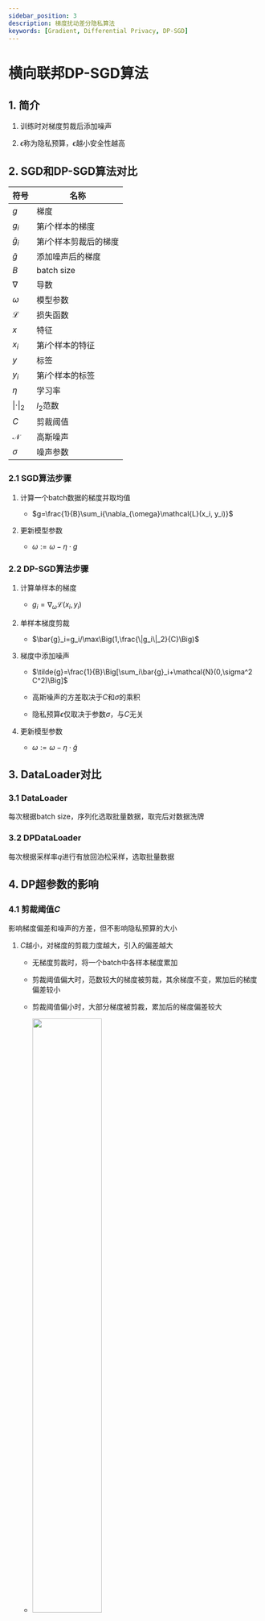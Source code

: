 ```yaml
---
sidebar_position: 3
description: 梯度扰动差分隐私算法
keywords: [Gradient, Differential Privacy, DP-SGD]
---
```


# 横向联邦DP-SGD算法

## 1. 简介

1. 训练时对梯度剪裁后添加噪声

2. $\epsilon$称为隐私预算，$\epsilon$越小安全性越高

## 2. SGD和DP-SGD算法对比

| 符号 | 名称 |
|---|---|
| $g$ | 梯度 |
| $g_i$ | 第$i$个样本的梯度 |
| $\bar{g}_i$ | 第$i$个样本剪裁后的梯度 |
| $\tilde{g}$ | 添加噪声后的梯度 |
| $B$ | batch size |
| $\nabla$ | 导数 |
| $\omega$ | 模型参数 |
| $\mathcal{L}$ | 损失函数 |
| $x$ | 特征 |
| $x_i$ | 第$i$个样本的特征 |
| $y$ | 标签 |
| $y_i$ | 第$i$个样本的标签 |
| $\eta$ | 学习率 |
| $\|\cdot\|_2$ | $l_2$范数 |
| $C$ | 剪裁阈值 |
| $\mathcal{N}$ | 高斯噪声 |
| $\sigma$ | 噪声参数 |

### 2.1 SGD算法步骤

1. 计算一个batch数据的梯度并取均值

    - $g=\frac{1}{B}\sum_i{\nabla_{\omega}\mathcal{L}(x_i, y_i)}$

2. 更新模型参数

    - $\omega:=\omega-\eta\cdot g$

### 2.2 DP-SGD算法步骤

1. 计算单样本的梯度

    - $g_i=\nabla_{\omega}\mathcal{L}(x_i, y_i)$

2. 单样本梯度剪裁

    - $\bar{g}_i=g_i/\max\Big(1,\frac{\|g_i\|_2}{C}\Big)$

3. 梯度中添加噪声

    - $\tilde{g}=\frac{1}{B}\Big[\sum_i\bar{g}_i+\mathcal{N}(0,\sigma^2 C^2)\Big]$

    - 高斯噪声的方差取决于$C$和$\sigma$的乘积

    - 隐私预算$\epsilon$仅取决于参数$\sigma$，与$C$无关

4. 更新模型参数

    - $\omega:=\omega-\eta\cdot \tilde{g}$

## 3. DataLoader对比

### 3.1 DataLoader

每次根据batch size，序列化选取批量数据，取完后对数据洗牌

### 3.2 DPDataLoader

每次根据采样率$q$进行有放回泊松采样，选取批量数据

## 4. DP超参数的影响

### 4.1 剪裁阈值$C$

影响梯度偏差和噪声的方差，但不影响隐私预算的大小

1. $C$越小，对梯度的剪裁力度越大，引入的偏差越大

    - 无梯度剪裁时，将一个batch中各样本梯度累加

    - 剪裁阈值偏大时，范数较大的梯度被剪裁，其余梯度不变，累加后的梯度偏差较小

    - 剪裁阈值偏小时，大部分梯度被剪裁，累加后的梯度偏差较大

    - <img src="/img/grad_clip_effect.png" width="55%" height="55%"/>

2. $C$越小，噪声的方差越大，添加的噪声越大

3. 计算隐私预算不需要参数$C$，故不影响隐私预算的大小

<img src="/img/select_l2_norm_clip.png" width="42%" height="42%"/>

### 4.2 噪声参数$\sigma$

影响模型的性能和隐私预算的大小

1. $\sigma$越小，噪声越小，模型性能越好

2. $\sigma$越小，隐私预算越大，安全性越弱

<img src="/img/select_noise_multiplier.png" width="42%" height="42%"/>

## 5. 隐私预算的计算

1. 安装: `pip install dp-accounting`

2. 参数解释

    - `steps`: 训练迭代次数，等于`epoch * num_train_examples // batch_size`

    - `noise_multiplier`: 高斯噪声参数$\sigma$

    - `num_train_examples`: 训练样本数量$n$

    - `delta`: $(\epsilon,\delta)$-DP中的参数$\delta$，需满足$\delta<\frac{1}{n}$

    - `sampling_probability`：采样率$q$，等于batch size / $n$

3. 参数对隐私预算大小的影响

    - 训练迭代次数越多，隐私预算越大

    - 高斯噪声参数$\sigma$越小，隐私预算越大

    - DP参数$\delta$越小，隐私预算越大

    - 采样率$q$越大，隐私预算越大

    - batch size影响训练迭代次数和采样率：batch size增大，训练迭代次数减少，采样率增大。一般来说采样率对隐私预算的影响大，因此batch size增大，隐私预算一般增大

    - 训练样本数量$n$影响训练迭代次数和采样率：样本数量$n$减少，训练迭代次数减少，采样率增加。一般来说采样率对隐私预算的影响大，因此样本数量$n$减少，隐私预算一般增大

4. 代码样例

```python
import dp_accounting
import logging

noise_multiplier = 1.0
batch_size = 256
num_train_examples = 60000
delta = 1e-5

def compute_epsilon(steps):
    """Computes epsilon value for given hyperparameters."""
    if noise_multiplier == 0.0:
        return float('inf')
    orders = [1 + x / 10. for x in range(1, 100)] + list(range(12, 64))
    accountant = dp_accounting.rdp.RdpAccountant(orders)

    sampling_probability = batch_size / num_train_examples
    event = dp_accounting.SelfComposedDpEvent(
        dp_accounting.PoissonSampledDpEvent(
            sampling_probability,
            dp_accounting.GaussianDpEvent(noise_multiplier)), steps)

    accountant.compose(event)

    if delta > 1. / num_train_examples:
        logging.error(f"delta {delta} should be set less than 1 / {num_train_examples}")

    return accountant.get_epsilon(target_delta=delta)
```

## 6. 安全浮点数噪声生成

使用：设置`'secure_mode'`为`True`

1. `sum(gauss(0, 1) for i in range(2 * n)) / sqrt(2 * n)`

    - 原理：高斯分布累加后还是高斯分布$\frac{1}{\sqrt{2n}}\sum_{i=1}^{2n}\mathcal{N}_i(0,1) \sim\mathcal{N}(0,1)$

2. n>1，根据效率和计算复杂性考虑，一般取n=2

## 7. HFL Logistic Regression DP-SGD运行

### 7.1 Training

- 如果是通过docker-compose启动，执行 `docker exec -it primihub-node0 bash` 进入到 `primihub-node0` 容器，执行以下命令：

```bash
./primihub-cli --task_config_file="python/primihub/FL/tests/linear/logistic_regression/hfl_binclass_dpsgd.json"
```

- 如果是在本地编译启动，在编译完成后的代码根目录下执行以下命令：

```bash
./bazel-bin/cli --server="127.0.0.1:50050" --task_config_file="python/primihub/FL/tests/linear/logistic_regression/hfl_binclass_dpsgd.json"
```

- 或者通过Python SDK启动

```bash
submit python/primihub/FL/tests/linear/logistic_regression/hfl_binclass_dpsgd.json
```

### 7.2 Prediction

- docker-compose启动

```bash
./primihub-cli --task_config_file="python/primihub/FL/tests/linear/logistic_regression/hfl_binclass_predict.json"
```

- 本地编译启动

```bash
./bazel-bin/cli --server="127.0.0.1:50050" --task_config_file="python/primihub/FL/tests/linear/logistic_regression/hfl_binclass_predict.json"
```

- Python SDK启动

```bash
submit python/primihub/FL/tests/linear/logistic_regression/hfl_binclass_predict.json
```

## 8. 参考文献

1. Abadi, Martin, Andy Chu, Ian Goodfellow, H. Brendan McMahan, Ilya Mironov, Kunal Talwar, and Li Zhang. "Deep learning with differential privacy." In Proceedings of the 2016 ACM SIGSAC conference on computer and communications security, pp. 308-318. 2016. <https://arxiv.org/pdf/1607.00133.pdf>

2. Mironov, Ilya, Kunal Talwar, and Li Zhang. "Renyi differential privacy of the sampled gaussian mechanism." arXiv preprint arXiv:1908.10530 (2019). <https://arxiv.org/pdf/1908.10530.pdf>

3. Holohan, Naoise, and Stefano Braghin. "Secure random sampling in differential privacy." In European Symposium on Research in Computer Security, pp. 523-542. Springer, Cham, 2021. <https://arxiv.org/pdf/2107.10138.pdf>

4. <https://github.com/pytorch/opacus/pull/260>

